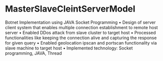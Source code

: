 # MasterSlaveCleintServerModel
Botnet Implementation using JAVA Socket Programming
•	Design of server client system that enables multiple connection establishment to remote host server
•	Enabled DDos attack from slave cluster to target host
•	Processed functionalities like keeping the connection alive and capturing the response for given query
•	Enabled geolocation ipscan and portscan functionality via slave machine to target host
•	Implemented technology: Socket programming, JAVA, Thread


